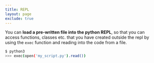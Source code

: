 ```yaml
---
title: REPL
layout: page
exclude: true
---
```


You can **load a pre-written file into the python REPL**, so that you can access functions, classes etc. that you have created outside the repl by using the `exec` function and reading into the code from a file.
```bash
$ python3
>>> exec(open('my_script.py').read())
```
<!--stackedit_data:
eyJoaXN0b3J5IjpbMTMzNjQxNzgxNF19
-->